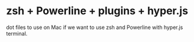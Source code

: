 # zsh + Powerline + plugins + hyper.js
dot files to use on Mac if we want to use zsh and Powerline with hyper.js terminal.
